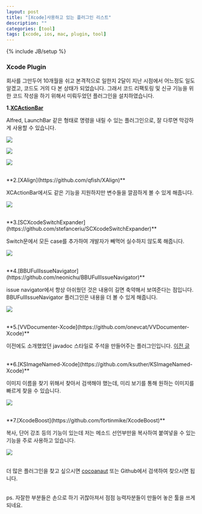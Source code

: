 ```yaml
---
layout: post
title: "[Xcode]사용하고 있는 플러그인 리스트"
description: ""
categories: [tool]
tags: [xcode, ios, mac, plugin, tool]
---
```

{% include JB/setup %}

### Xcode Plugin

회사를 그만두어 10개월을 쉬고 본격적으로 일한지 2달이 지난 시점에서 어느정도 일도 알겠고, 코드도 거의 다 본 상태가 되었습니다. 그래서 코드 리팩토링 및 신규 기능을 위한 코드 작성을 하기 위해서 미뤄두었던 플러그인을 설치하였습니다.

**1.[XCActionBar](https://github.com/pdcgomes/XCActionBar)**

Alfred, LaunchBar 같은 형태로 명령을 내릴 수 있는 플러그인으로, 잘 다루면 막강하게 사용할 수 있습니다.

![](https://raw.githubusercontent.com/pdcgomes/XCActionBar/master/demo.gif)

![](https://raw.githubusercontent.com/pdcgomes/XCActionBar/master/demo2.gif)

![](https://raw.githubusercontent.com/pdcgomes/XCActionBar/master/demo3.gif)

<br/>
**2.[XAlign](https://github.com/qfish/XAlign)**

XCActionBar에서도 같은 기능을 지원하지만 변수들을 깔끔하게 볼 수 있게 해줍니다.

![](https://camo.githubusercontent.com/f61bfc31e144ad6a9d7ca26fa19547a3af5da8c6/687474703a2f2f7166692e73682f58416c69676e2f696d616765732f646566696e652e676966)

<br/>
**3.[SCXcodeSwitchExpander](https://github.com/stefanceriu/SCXcodeSwitchExpander)**

Switch문에서 모든 case를 추가하여 개발자가 빼먹어 실수하지 않도록 해줍니다.

![](https://camo.githubusercontent.com/d4ab3ba45af70951557adbf17a9d0deab47e519f/68747470733a2f2f646c2e64726f70626f7875736572636f6e74656e742e636f6d2f752f31323734383230312f534358636f6465537769746368457870616e6465722f534358636f6465537769746368457870616e646572312e676966)

<br/>
**4.[BBUFullIssueNavigator](https://github.com/neonichu/BBUFullIssueNavigator)**

issue navigator에서 항상 아쉬웠던 것은 내용이 길면 축약해서 보여준다는 점입니다. BBUFullIssueNavigator 플러그인은 내용을 더 볼 수 있게 해줍니다.

![](https://raw.githubusercontent.com/neonichu/BBUFullIssueNavigator/master/screenshot.png)

<br/>
**5.[VVDocumenter-Xcode](https://github.com/onevcat/VVDocumenter-Xcode)**

이전에도 소개했었던 javadoc 스타일로 주석을 만들어주는 플러그인입니다. [이전 글](../vvdocumenter-xcode-plugin-for-writing-javadoc-style-document/)

<br/>
**6.[KSImageNamed-Xcode](https://github.com/ksuther/KSImageNamed-Xcode)**

이미지 이름을 찾기 위해서 찾아서 검색해야 했는데, 미리 보기를 통해 원하는 이미지를 빠르게 찾을 수 있습니다.

![](https://camo.githubusercontent.com/c354bf04524df86daeabe7a6d2b9926fac790f85/68747470733a2f2f7261772e6769746875622e636f6d2f6b7375746865722f4b53496d6167654e616d65642d58636f64652f6d61737465722f73637265656e73686f742e676966)

<br/>
**7.[XcodeBoost](https://github.com/fortinmike/XcodeBoost)**

복사, 단어 강조 등의 기능이 있는데 저는 메소드 선언부만을 복사하여 붙여넣을 수 있는 기능을 주로 사용하고 있습니다.

![](https://raw.githubusercontent.com/fortinmike/XcodeBoost/master/Images/copy-method-declarations.gif)

<br/>더 많은 플러그인을 찾고 싶으시면 [cocoanaut](http://cocoanaut.com/tools/xcode-plugins) 또는 Github에서 검색하여 찾으시면 됩니다.

<br/>ps. 자잘한 부분들은 손으로 하기 귀찮아져서 점점 능력자분들이 만들어 놓은 툴을 쓰게 되네요.
